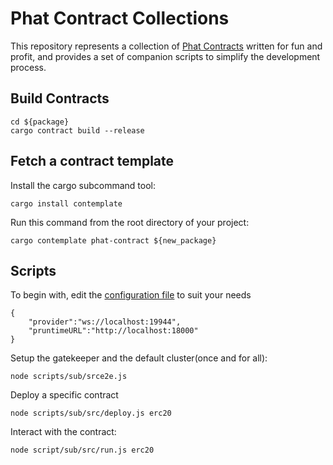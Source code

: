 # Phat Contract Collections

This repository represents a collection of [Phat Contracts](https://wiki.phala.network/en-us/general/phala-network/intro/) written for fun and profit, and provides a set of companion scripts to simplify the development process.

## Build Contracts

```shell
cd ${package}
cargo contract build --release
```

## Fetch a contract template

Install the cargo subcommand tool:

```shell
cargo install contemplate
```

Run this command from the root directory of your project:

```shell
cargo contemplate phat-contract ${new_package}
```

## Scripts

To begin with, edit the [configuration file](./scripts/sub/src/config.json) to suit your needs

```shell
{
    "provider":"ws://localhost:19944",
    "pruntimeURL":"http://localhost:18000"
}
```

Setup the gatekeeper and the default cluster(once and for all):

```shell
node scripts/sub/srce2e.js
```

Deploy a specific contract

```shell
node scripts/sub/src/deploy.js erc20
```

Interact with the contract:

```shell
node script/sub/src/run.js erc20
```
